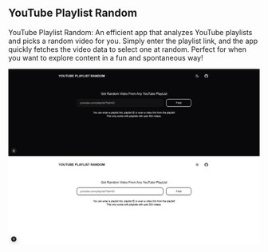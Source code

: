## YouTube Playlist Random

YouTube Playlist Random: An efficient app that analyzes YouTube playlists and picks a random video for you. Simply enter the playlist link, and the app quickly fetches the video data to select one at random. Perfect for when you want to explore content in a fun and spontaneous way!

![Home Page Black](.github/1440x500_black.png 'Home Page Black')
![Home Page White](.github/1440x500_white.png 'Home Page White')
